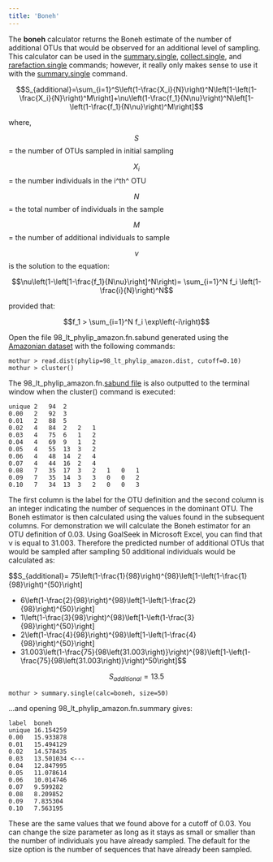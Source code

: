 ```yaml
---
title: 'Boneh'
---
```

The **boneh** calculator returns the Boneh estimate of
the number of additional OTUs that would be observed for an additional
level of sampling. This calculator can be used in the
[summary.single](summary.single),
[collect.single](collect.single), and
[rarefaction.single](rarefaction.single) commands; however,
it really only makes sense to use it with the
[summary.single](summary.single) command.

$$S_{additional}=\sum_{i=1}^S\left(1-\frac{X_i}{N}\right)^N\left[1-\left(1-\frac{X_i}{N}\right)^M\right]+\nu\left(1-\frac{f_1}{N\nu}\right)^N\left[1-\left(1-\frac{f_1}{N\nu}\right)^M\right]$$

where,

$$S$$ = the number of OTUs sampled in initial sampling

$$X_i$$ = the number individuals in the i^th^ OTU

$$N$$ = the total number of individuals in the sample

$$M$$ = the number of additional individuals to sample

$$\nu$$ is the solution to the equation:

$$\nu\left(1-\left[1-\frac{f_1}{N\nu}\right]^N\right)= \sum_{i=1}^N f_i \left(1-\frac{i}{N}\right)^N$$

provided that:

$$f_1 > \sum_{i=1}^N f_i \exp\left(-i\right)$$

Open the file 98\_lt\_phylip\_amazon.fn.sabund generated using the [
Amazonian dataset](https://mothur.s3.us-east-2.amazonaws.com/wiki/amazondata.zip) with the following
commands:

    mothur > read.dist(phylip=98_lt_phylip_amazon.dist, cutoff=0.10)
    mothur > cluster()

The 98\_lt\_phylip\_amazon.fn.[sabund file](sabund_file) is
also outputted to the terminal window when the cluster() command is
executed:

    unique 2   94  2   
    0.00   2   92  3   
    0.01   2   88  5   
    0.02   4   84  2   2   1   
    0.03   4   75  6   1   2   
    0.04   4   69  9   1   2   
    0.05   4   55  13  3   2   
    0.06   4   48  14  2   4   
    0.07   4   44  16  2   4   
    0.08   7   35  17  3   2   1   0   1   
    0.09   7   35  14  3   3   0   0   2   
    0.10   7   34  13  3   2   0   0   3   

The first column is the label for the OTU definition and the second
column is an integer indicating the number of sequences in the dominant
OTU. The Boneh estimator is then calculated using the values found in
the subsequent columns. For demonstration we will calculate the Boneh
estimator for an OTU definition of 0.03. Using GoalSeek in Microsoft
Excel, you can find that ν is equal to 31.003. Therefore the predicted
number of additional OTUs that would be sampled after sampling 50
additional individuals would be calculated as:

$$S_{additional}=
75\left(1-\frac{1}{98}\right)^{98}\left[1-\left(1-\frac{1}{98}\right)^{50}\right]
+ 6\left(1-\frac{2}{98}\right)^{98}\left[1-\left(1-\frac{2}{98}\right)^{50}\right]
+ 1\left(1-\frac{3}{98}\right)^{98}\left[1-\left(1-\frac{3}{98}\right)^{50}\right]
+ 2\left(1-\frac{4}{98}\right)^{98}\left[1-\left(1-\frac{4}{98}\right)^{50}\right]
+ 31.003\left(1-\frac{75}{98\left(31.003\right)}\right)^{98}\left[1-\left(1-\frac{75}{98\left(31.003\right)}\right)^50\right]$$

$$S_{additional}=13.5$$

    mothur > summary.single(calc=boneh, size=50)

\...and opening 98\_lt\_phylip\_amazon.fn.summary gives:

    label  boneh
    unique 16.154259
    0.00   15.933878
    0.01   15.494129
    0.02   14.578435
    0.03   13.501034 <---
    0.04   12.847995
    0.05   11.078614
    0.06   10.014746
    0.07   9.599282
    0.08   8.209852
    0.09   7.835304
    0.10   7.563195

These are the same values that we found above for a cutoff of 0.03. You
can change the size parameter as long as it stays as small or smaller
than the number of individuals you have already sampled. The default for
the size option is the number of sequences that have already been
sampled.
